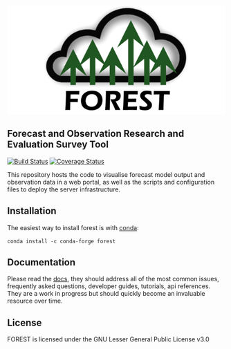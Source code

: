 ![FOREST logo](forest_logo_640x320.png)
## Forecast and Observation Research and Evaluation Survey Tool

[![Build Status](https://travis-ci.com/informatics-lab/forest.svg?branch=master)](https://travis-ci.com/informatics-lab/forest)
[![Coverage Status](https://coveralls.io/repos/github/informatics-lab/forest/badge.svg?branch=master)](https://coveralls.io/github/informatics-lab/forest?branch=master)

This repository hosts the code to visualise forecast model output and observation data in a web portal, as well as the scripts and configuration files to deploy the server infrastructure.


## Installation

The easiest way to install forest is with [conda](https://conda.io/miniconda.html):

    conda install -c conda-forge forest

## Documentation

Please read the [docs](https://forest-informaticslab.readthedocs.io), they
should address all of the most common issues, frequently asked questions, developer
guides, tutorials, api references. They are a work in progress but should
quickly become an invaluable resource over time.

## License

FOREST is licensed under the GNU Lesser General Public License v3.0
